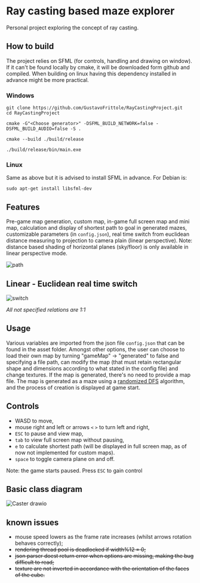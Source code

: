 
# Ray casting based maze explorer
Personal project exploring the concept of ray casting.
## How to build
The project relies on SFML (for controls, handling and drawing on window). If it  can't be found locally by cmake, it will be downloaded form github and compiled.
When building on linux having this dependency installed in advance might be more practical.
### Windows

```
git clone https://github.com/GustavoFrittole/RayCastingProject.git
cd RayCastingProject
```
```
cmake -G"<Choose generator>" -DSFML_BUILD_NETWORK=false -DSFML_BUILD_AUDIO=false -S .
```
```
cmake --build ./build/release
```
```
./build/release/bin/main.exe
```
### Linux 
Same as above but it is advised to install SFML in advance. For Debian is:
```
sudo apt-get install libsfml-dev
```

## Features
Pre-game map generation, custom map, in-game full screen map and mini map, calculation and display of shortest path to goal in generated mazes, customizable parameters (in `config.json`), real time switch from euclidean distance measuring to projection to camera plain (linear perspective).
Note: distance based shading of horizontal planes (sky/floor) is only available in linear perspective mode.

![path](https://github.com/user-attachments/assets/f1382797-0022-4488-bfb5-c3c704b4340b)

## Linear - Euclidean real time switch
![switch](https://github.com/user-attachments/assets/235d9133-62e0-4de6-b666-10f7ce739400)

*All not specified relations are 1:1*
## Usage
Various variables are imported from the json file `config.json` that can be found in the asset folder. Amongst other options, the user can choose to load their own map by turning "gameMap" -> "generated" to false and specifying a file path, can modify the map (that must retain rectangular shape and dimensions according to what stated in the config file) and change textures. If the map is generated, there's no need to provide a map file.
The map is generated as a maze using a [randomized DFS](https://en.wikipedia.org/wiki/Maze_generation_algorithm#Randomized_depth-first_search) algorithm,
and the process of creation is displayed at game start.
## Controls
- WASD to move,
- mouse right and left or arrows `<` `>` to turn left and right,
- `ESC` to pause and view map, 
- `tab` to view full screen map without pausing,
- `e` to calculate shortest path (will be displayed in full screen map, as of now not implemented for custom maps).
- `space` to toggle camera plane on and off.

Note: the game starts paused. Press `ESC` to gain control


## Basic class diagram
![Caster drawio](https://github.com/user-attachments/assets/6165682c-98fd-404e-9333-6a98c0315d25)

## known issues
- mouse speed lowers as the frame rate increases (whilst arrows rotation behaves correctly);
- ~~rendering thread pool is deadlocked if width%12 = 0;~~
- ~~json parser doest return error when options are missing, making the bug difficult to read;~~
- ~~texture are not inverted in accordance with the orientation of the faces of the cube.~~



